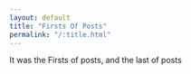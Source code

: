 ```yaml
---
layout: default
title: "Firsts Of Posts"
permalink: "/:title.html"
---
```

It was the Firsts of posts, and the last of posts

